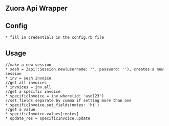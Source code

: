 ## Zuora Api Wrapper

## Config
	* fill in credentials in the config.rb file

## Usage
	//make a new session
	* sesh = Zapi::Session.new(username: '', password: ''), creates a new session
	* inv = sesh.invoice
	//get all invoices
	* invoices = inv.all
	//get a specific invoice
	* specificInvoice = inv.where(id: 'asd123')
	//set fields separate by comma if setting more than one
	* specificInvoice.set_fields(notes: 'hi')
	//get a value
	* specificInvoice.values[:notes]
	* update_res = specificInvoice.update




